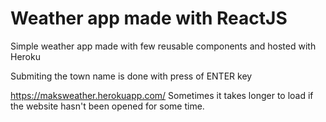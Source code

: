 # Weather app made with ReactJS
Simple weather app made with few reusable components and hosted with Heroku

Submiting the town name is done with press of ENTER key

https://maksweather.herokuapp.com/
Sometimes it takes longer to load if the website hasn't been opened for some time.
